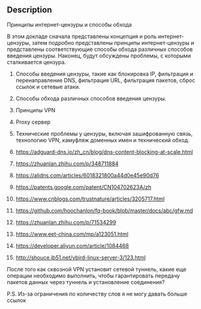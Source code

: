 ## Description

Принципы интернет-цензуры и способы обхода

В этом докладе сначала представлены концепция и роль интернет-цензуры, затем подробно представлены принципы интернет-цензуры и представлены соответствующие способы обхода различных способов введения цензуры. Наконец, будут обсуждены проблемы, с которыми сталкивается цензура.

1. Способы введения цензуры, такие как блокировка IP, фильтрация и перенаправление DNS, фильтрация URL, фильтрация пакетов, сброс ссылок и сетевые атаки.
2. Способы обхода различных способов введения цензуры.
3. Принципы VPN
4. Proxy сервер
5. Технические проблемы у цензуры, включая зашифрованную связь, технологию VPN, камуфляж доменных имен и технический обход.

1. https://adguard-dns.io/zh_cn/blog/dns-content-blocking-at-scale.html
2. https://zhuanlan.zhihu.com/p/348711884
3. https://alidns.com/articles/6018321800a44d0e45e90d76
4. https://patents.google.com/patent/CN104702623A/zh
5. https://www.cnblogs.com/trustnature/articles/3205717.html
6. https://github.com/hoochanlon/fq-book/blob/master/docs/abc/gfw.md
7. https://zhuanlan.zhihu.com/p/71534299
8. https://www.eet-china.com/mp/a123051.html
9. https://developer.aliyun.com/article/1084468
10. http://shouce.jb51.net/vbird-linux-server-3/123.html

После того как сквозной VPN установит сетевой туннель, какие еще операции необходимо выполнить, чтобы гарантировать передачу пакетов данных через туннель и установление соединения?

P.S. Из-за ограничения по количеству слов я не могу давать больше ссылок

